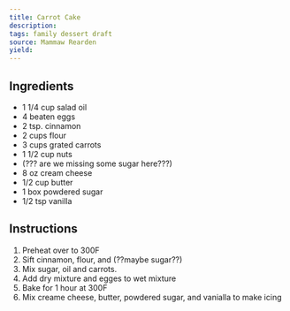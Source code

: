 ```yaml
---
title: Carrot Cake
description: 
tags: family dessert draft
source: Mammaw Rearden
yield: 
---
```

## Ingredients
- 1 1/4 cup salad oil
- 4 beaten eggs
- 2 tsp. cinnamon
- 2 cups flour
- 3 cups grated carrots
- 1 1/2 cup nuts
- (??? are we missing some sugar here???)
- 8 oz cream cheese
- 1/2 cup butter
- 1 box powdered sugar
- 1/2 tsp vanilla

## Instructions
1. Preheat over to 300F
2. Sift cinnamon, flour, and (??maybe sugar??)
3. Mix sugar, oil and carrots.
4. Add dry mixture and egges to wet mixture
5. Bake for 1 hour at 300F
6. Mix creame cheese, butter, powdered sugar, and vanialla to make icing
